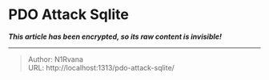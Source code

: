 # PDO Attack Sqlite

_**This article has been encrypted, so its raw content is invisible!**_

---

> Author: N1Rvana  
> URL: http://localhost:1313/pdo-attack-sqlite/  

